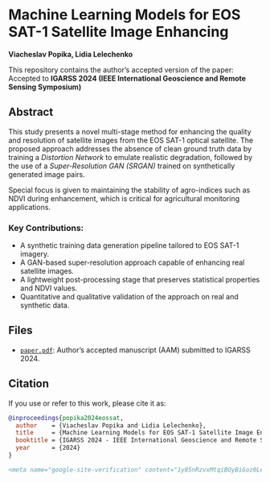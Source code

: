 # Machine Learning Models for EOS SAT-1 Satellite Image Enhancing
**Viacheslav Popika, Lidia Lelechenko**  

This repository contains the author’s accepted version of the paper:
Accepted to **IGARSS 2024 (IEEE International Geoscience and Remote Sensing Symposium)**

## Abstract

This study presents a novel multi-stage method for enhancing the quality and resolution of satellite images from the EOS SAT-1 optical satellite. The proposed approach addresses the absence of clean ground truth data by training a *Distortion Network* to emulate realistic degradation, followed by the use of a *Super-Resolution GAN (SRGAN)* trained on synthetically generated image pairs.

Special focus is given to maintaining the stability of agro-indices such as NDVI during enhancement, which is critical for agricultural monitoring applications.

### Key Contributions:
- A synthetic training data generation pipeline tailored to EOS SAT-1 imagery.
- A GAN-based super-resolution approach capable of enhancing real satellite images.
- A lightweight post-processing stage that preserves statistical properties and NDVI values.
- Quantitative and qualitative validation of the approach on real and synthetic data.


## Files

- [`paper.pdf`](./paper.pdf): Author’s accepted manuscript (AAM) submitted to IGARSS 2024.


## Citation

If you use or refer to this work, please cite it as:

```bibtex
@inproceedings{popika2024eossat,
  author    = {Viacheslav Popika and Lidia Lelechenko},
  title     = {Machine Learning Models for EOS SAT-1 Satellite Image Enhancing},
  booktitle = {IGARSS 2024 - IEEE International Geoscience and Remote Sensing Symposium},
  year      = {2024}
}

<meta name="google-site-verification" content="1y85nRzvxMtqiBOyBiGoz0LeLtGyJhALOYi6IV-68jk" />
